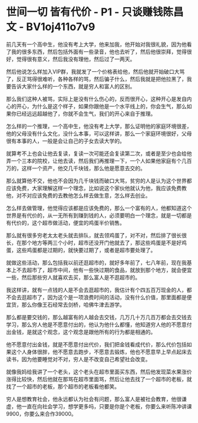 # 世间一切 皆有代价 - P1 - 只谈赚钱陈昌文 - BV1oj411o7v9

前几天有一个高中生，他没有考上大学，他来加我，他开始对我很礼貌，因为他看了我的很多东西，然后包括外面有一些录音，他也去听了，然后他很崇拜，觉得很好，觉得很有意义，然后我没有理他，然后过了一两天。

然后他说怎么样加入VIP群，我就发了一个价格表给他，然后他就开始破口大骂了，反正骂得很难听，各种各样的骂，然后骗子什么，然后我就是把他拉黑了，我要告诉大家什么样的一个东西，就是穷人和富人的区别。

那么我们这种人被骂，实际上是没有什么伤心的，反而很开心，这种开心是发自内心的开心，为什么是这个样子，如果你跟他是一个水平线上的，你会生气，那么如果你已经远远超越他了，你就不会生气，我们的开心来自于推理。

怎么样的一个推理，一个高中生，他没有考上大学，那么证明他的家庭环境很差，他的父母没有什么文化，没什么本事，可以这样讲，那么一个家庭环境很好，父母很有本事的人，一般是会让自己的子女去读大学的。

就算考不上也会让他去复读，复读一次可能还会复读第二次，或者是至少也会给他弄一个三本的院校，让他去读，然后我们再推理一下，一个人如果他家庭有个几百万的，这样一个资产，他交几千块钱，那么他是愿意去交的。

那么就算他不交，他也不会因为几千块钱而破口大骂，贫穷的人是认为这个世界都应该免费，大家理解这样一个理念，比如说这个家伙他就认为他，我应该免费教他，对不对应该免费的去教他怎么样去做生意，怎么样去创业。

怎么样去做管理，他觉得应该都是应该免费的，那么一个富有的人，他都知道这个世界是有代价的，从一无所有到赚到钱的人，必须要明白一个理念，就是一切都是有代价的，这个超市做活动，便宜的鸡蛋半价销售。

那么就有很多穷老太太老头就去排队，就去领鸡蛋了，对不对，然后排了很长很长，在那个地方等两三个小时，超市还没开门他就去了，那这些鸡蛋是不是好鸡蛋，这些鸡蛋都是过期的，就快要过期了，或者是超市要处理了。

就做这些活动，那么包括我以前还逛超市的，就好多年前了，七八年前，现在我基本上不去超市了，超市中间，他有一些快过期的食品，就放到那个地方，就会便宜一些，然后那些穷人就喜欢去买，那么富人是不逛超市的。

我这样讲，就有一点钱的人是不会去逛超市的，我估计有个四五百万现金的人，都不会去逛超市了，因为这个是一项浪费时间的活动，没有什么价值，那里面都是便宜货，那么你像王石经常去剑桥，哈佛牛津去游学。

那么都是要交钱的，那么越富有的人越会去交钱，几万几十万几百万都会去交钱去学习，那么穷人他是不愿意付出的，他认为他什么都懂，他知道穷人他的不愿意付出金钱，是就这个观念，这个观念是跟他所有的行为都是相通的。

他不愿意付出金钱，就是不愿意付出代价，我们把金钱看成代价，那么代价包括如果这个人身体很胖，他不愿意去跑步，不愿意去锻炼，他也不愿意早上早点起床去读书，因为他要睡觉对不对，穷人是不改变自己希望社会改变。

就像我妈给我讲了一个老头，这个老头在超市里面买东西，然后他发现菜水果涨价涨得比较快，然后他就在那骂在超市里面骂，然后让他去找了一个超市的老板，就找了一个超市的老板，那个超市的老板看他都笑。

穷人是想教育社会，他永远都认为社会有问题，那么富人是被社会教育，他很谦虚，他一直在向社会学习，想学更多吗，只要是你是个老板，你要么来听陈冲讲课9900，你要么来合作39000。

